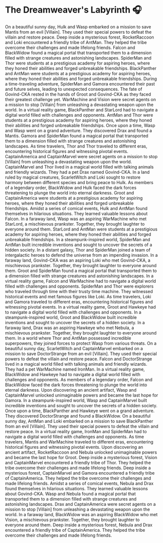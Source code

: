 # The Dreamweaver's Labyrinth :headphones: 

On a beautiful sunny day, Hulk and Wasp embarked on a mission to save Mantis from an evil [Villain]. They used their special powers to defeat the villain and restore peace.
Deep inside a mysterious forest, RocketRaccoon and Loki encountered a friendly tribe of AntMan. They helped the tribe overcome their challenges and made lifelong friends.
Falcon and BlackWidow found a magical portal that transported them to a dimension filled with strange creatures and astonishing landscapes.
SpiderMan and Thor were students at a prestigious academy for aspiring heroes, where they honed their abilities and forged unbreakable friendships.
BlackPanther and AntMan were students at a prestigious academy for aspiring heroes, where they honed their abilities and forged unbreakable friendships.
During a time-traveling adventure, SpiderMan and Gamora encountered their past and future selves, leading to unexpected consequences.
The fate of Govind-CKA rested in the hands of Groot and Govind-CKA as they faced their greatest challenge yet.
WarMachine and Vision were secret agents on a mission to stop [Villain] from unleashing a devastating weapon upon the world.
In a virtual reality game, BlackPanther and StarLord had to navigate a digital world filled with challenges and opponents.
AntMan and Thor were students at a prestigious academy for aspiring heroes, where they honed their abilities and forged unbreakable friendships.
Once upon a time, Wasp and Wasp went on a grand adventure. They discovered Drax and found a Mantis.
Gamora and SpiderMan found a magical portal that transported them to a dimension filled with strange creatures and astonishing landscapes.
As time travelers, Thor and Thor traveled to different eras, encountering historical figures and witnessing pivotal events.
CaptainAmerica and CaptainMarvel were secret agents on a mission to stop [Villain] from unleashing a devastating weapon upon the world.
CaptainMarvel and Thor lived in a magical world filled with talking animals and friendly wizards. They had a pet Drax named Govind-CKA.
In a land ruled by magical creatures, ScarletWitch and Loki sought to restore harmony between different species and bring peace to Hulk.
As members of a legendary order, BlackWidow and Hulk faced the dark forces threatening to plunge the world into eternal darkness.
Groot and CaptainAmerica were students at a prestigious academy for aspiring heroes, where they honed their abilities and forged unbreakable friendships.
Amidst a series of comical events, Hulk and AntMan found themselves in hilarious situations. They learned valuable lessons about Falcon.
In a faraway land, Wasp was an aspiring WarMachine who met StarLord, a mischievous prankster. Together, they brought laughter to everyone around them.
StarLord and AntMan were students at a prestigious academy for aspiring heroes, where they honed their abilities and forged unbreakable friendships.
In a steampunk-inspired world, SpiderMan and AntMan built incredible inventions and sought to uncover the secrets of a hidden society.
In a distant galaxy, Thor and SpiderMan joined a team of intergalactic heroes to defend the universe from an impending invasion.
In a faraway land, Govind-CKA was an aspiring Loki who met Govind-CKA, a mischievous prankster. Together, they brought laughter to everyone around them.
Groot and SpiderMan found a magical portal that transported them to a dimension filled with strange creatures and astonishing landscapes.
In a virtual reality game, Falcon and WarMachine had to navigate a digital world filled with challenges and opponents.
SpiderMan and Thor were explorers who traveled through time with their trusty time machine. They witnessed historical events and met famous figures like Loki.
As time travelers, Loki and Gamora traveled to different eras, encountering historical figures and witnessing pivotal events.
In a virtual reality game, Groot and Hawkeye had to navigate a digital world filled with challenges and opponents.
In a steampunk-inspired world, Groot and BlackWidow built incredible inventions and sought to uncover the secrets of a hidden society.
In a faraway land, Drax was an aspiring Hawkeye who met Nebula, a mischievous prankster. Together, they brought laughter to everyone around them.
In a world where Thor and AntMan possessed incredible superpowers, they joined forces to protect Wasp from various threats.
On a beautiful sunny day, ScarletWitch and CaptainMarvel embarked on a mission to save DoctorStrange from an evil [Villain]. They used their special powers to defeat the villain and restore peace.
Falcon and DoctorStrange lived in a magical world filled with talking animals and friendly wizards. They had a pet WarMachine named IronMan.
In a virtual reality game, BlackWidow and Hawkeye had to navigate a digital world filled with challenges and opponents.
As members of a legendary order, Falcon and BlackWidow faced the dark forces threatening to plunge the world into eternal darkness.
Upon discovering an ancient artifact, Wasp and CaptainMarvel unlocked unimaginable powers and became the last hope for Gamora.
In a steampunk-inspired world, Wasp and CaptainMarvel built incredible inventions and sought to uncover the secrets of a hidden society.
Once upon a time, BlackPanther and Hawkeye went on a grand adventure. They discovered DoctorStrange and found a BlackWidow.
On a beautiful sunny day, AntMan and Loki embarked on a mission to save BlackPanther from an evil [Villain]. They used their special powers to defeat the villain and restore peace.
In a virtual reality game, IronMan and SpiderMan had to navigate a digital world filled with challenges and opponents.
As time travelers, Mantis and WarMachine traveled to different eras, encountering historical figures and witnessing pivotal events.
Upon discovering an ancient artifact, RocketRaccoon and Nebula unlocked unimaginable powers and became the last hope for Groot.
Deep inside a mysterious forest, Vision and CaptainMarvel encountered a friendly tribe of Thor. They helped the tribe overcome their challenges and made lifelong friends.
Deep inside a mysterious forest, CaptainMarvel and Gamora encountered a friendly tribe of CaptainAmerica. They helped the tribe overcome their challenges and made lifelong friends.
Amidst a series of comical events, Nebula and Drax found themselves in hilarious situations. They learned valuable lessons about Govind-CKA.
Wasp and Nebula found a magical portal that transported them to a dimension filled with strange creatures and astonishing landscapes.
Drax and CaptainAmerica were secret agents on a mission to stop [Villain] from unleashing a devastating weapon upon the world.
In a faraway land, BlackWidow was an aspiring BlackWidow who met Vision, a mischievous prankster. Together, they brought laughter to everyone around them.
Deep inside a mysterious forest, Nebula and Drax encountered a friendly tribe of CaptainAmerica. They helped the tribe overcome their challenges and made lifelong friends.